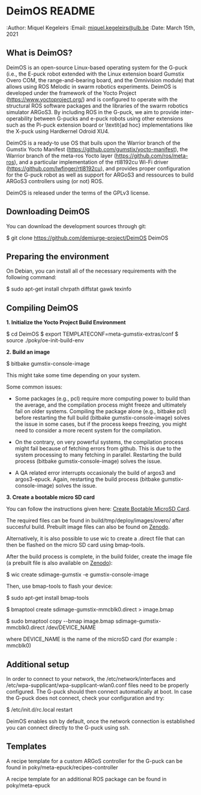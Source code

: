 DeimOS README
===================
:Author: Miquel Kegeleirs
:Email:  miquel.kegeleirs@ulb.be
:Date:   March 15th, 2021

What is DeimOS?
--------------------

DeimOS is an open-source Linux-based operating system for the G-puck (i.e., the E-puck robot extended with the Linux extension board Gumstix Overo COM, the range-and-bearing board, and the Omnivision module) that allows using ROS Melodic in swarm robotics experiments. DeimOS is developed  under the framework of the Yocto Project (https://www.yoctoproject.org/) and is configured to operate with the structural ROS software packages and the libraries of the swarm robotics simulator ARGoS3. By including ROS in the G-puck, we aim to provide inter-operability between G-pucks and e-puck robots using other extensions such as the Pi-puck extension board or \textit{ad hoc} implementations like the X-puck using Hardkernel Odroid XU4. 

DeimOS is a ready-to use OS that buils upon the Warrior branch of the Gumstix Yocto Manifest (https://github.com/gumstix/yocto-manifest), the Warrior branch of the meta-ros Yocto layer (https://github.com/ros/meta-ros), and a particular implementation of the rtl8192cu Wi-Fi driver (https://github.com/lwfinger/rtl8192cu), and provides proper configuration for the G-puck robot as well as support for ARGoS3 and ressources to build ARGoS3 controllers using (or not) ROS.

DeimOS is released under the terms of the GPLv3 license.

Downloading DeimOS
-----------------------

You can download the development sources through git:

 $ git clone https://github.com/demiurge-project/DeimOS DeimOS

Preparing the environment
---------------------

On Debian, you can install all of the necessary requirements
with the following command:

 $ sudo apt-get install chrpath diffstat gawk texinfo 

Compiling DeimOS
---------------------

**1. Initialize the Yocto Project Build Environment**

 $ cd DeimOS
 $ export TEMPLATECONF=meta-gumstix-extras/conf 
 $ source ./poky/oe-init-build-env

**2. Build an image**

 $ bitbake gumstix-console-image
 
 This might take some time depending on your system.
 
 Some common issues:
 
 * Some packages (e.g., pcl) require more computing power to build than the average, and the compilation process might freeze and ultimately fail on older systems.
 Compiling the package alone (e.g., bitbake pcl) before restarting the full build (bitbake gumstix-console-image) solves the issue in some cases, but if the process keeps freezing, you might need to consider a more recent system for the compilation.
 
 * On the contrary, on very powerful systems, the compilation process might fail because of fetching errors from github. This is due to the system processing to many fetching in parallel.
 Restarting the build process (bitbake gumstix-console-image) solves the issue.
 
 * A QA related error interrupts occasionaly the build of argos3 and argos3-epuck. Again, restarting the build process (bitbake gumstix-console-image) solves the issue.
 

**3. Create a bootable micro SD card**

You can follow the instructions given here: [Create Bootable MicroSD Card](https://www.gumstix.com/support/getting-started/create-bootable-microsd-card/ "Create Card").

The required files can be found in build/tmp/deploy/images/overo/ after succesful build.
Prebuilt image files can also be found on [Zenodo](https://doi.org/10.5281/zenodo.10551351 "Prebuilt files").

Alternatively, it is also possible to use wic to create a .direct file that can then be flashed on the micro SD card using bmap-tools.

After the build process is complete, in the build folder, create the image file (a prebuilt file is also available on [Zenodo](https://doi.org/10.5281/zenodo.10551351 "Prebuilt files")):

 $ wic create sdimage-gumstix -e gumstix-console-image
 
Then, use bmap-tools to flash your device:

 $ sudo apt-get install bmap-tools

 $ bmaptool create sdimage-gumstix-mmcblk0.direct > image.bmap
 
 $ sudo bmaptool copy --bmap image.bmap sdimage-gumstix-mmcblk0.direct /dev/DEVICE_NAME
 
 where DEVICE_NAME is the name of the  microSD card (for example : mmcblk0)

Additional setup
---------------------

In order to connect to your network, the /etc/network/interfaces and /etc/wpa-supplicant/wpa-supplicant-wlan0.conf files need to be properly configured.
The G-puck should then connect automatically at boot.
In case the G-puck does not connect, check your configuration and try:

 $ /etc/init.d/rc.local restart

DeimOS enables ssh by default, once the network connection is established you can connect directly to the G-puck using ssh.

Templates
---------------------

A recipe template for a custom ARGoS controller for the G-puck can be found in poky/meta-epuck/recipes-controller

A recipe template for an additional ROS package can be found in poky/meta-epuck
